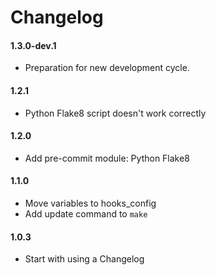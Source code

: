 # Changelog

#### 1.3.0-dev.1
* Preparation for new development cycle.

#### 1.2.1
* Python Flake8 script doesn't work correctly

#### 1.2.0
* Add pre-commit module: Python Flake8

#### 1.1.0
* Move variables to hooks_config
* Add update command to `make`

#### 1.0.3
* Start with using a Changelog
